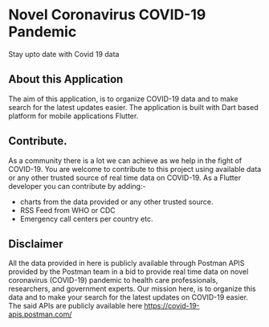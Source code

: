 # Novel Coronavirus COVID-19 Pandemic

Stay upto date with Covid 19 data

## About this Application

The aim of this application, is to organize COVID-19 data and to make search for the latest updates easier.
The application is built with Dart based platform for mobile applications Flutter.

## Contribute.

As a community there is a lot we can achieve as we help in the fight of COVID-19. You are welcome to contribute to this project
using available data or any other trusted source of real time data on COVID-19.
As a Flutter developer you can contribute by adding:-

* charts from the data provided or any other trusted source.
* RSS Feed from WHO or CDC
* Emergency call centers per country etc.

## Disclaimer

All the data provided in here is publicly available through Postman APIS provided by the Postman team
in a bid to provide real time data on novel coronavirus (COVID-19) pandemic to health care professionals,
researchers, and government experts.
Our mission here, is to organize this data and to make your search for the latest updates on COVID-19 easier.
The said APIs are publicly available here https://covid-19-apis.postman.com/



